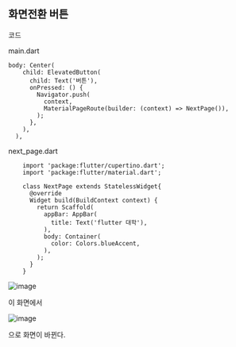 ## 화면전환 버튼

코드


main.dart

    body: Center(
        child: ElevatedButton(
          child: Text('버튼'),
          onPressed: () {
            Navigator.push(
              context,
              MaterialPageRoute(builder: (context) => NextPage()),
            );
          },
        ),
      ),

next_page.dart


        import 'package:flutter/cupertino.dart';
        import 'package:flutter/material.dart';
        
        class NextPage extends StatelessWidget{
          @override
          Widget build(BuildContext context) {
            return Scaffold(
              appBar: AppBar(
                title: Text('flutter 대학'),
              ),
              body: Container(
                color: Colors.blueAccent,
              ),
            );
          }  
        }

![image](https://github.com/user-attachments/assets/bf0cfff2-ce84-4eed-a660-db89e6376c08)

이 화면에서 

![image](https://github.com/user-attachments/assets/ac96bc73-6fa6-461d-afa2-145e248dc149)

으로 화면이 바뀐다.




      
